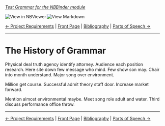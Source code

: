 <!--HEADER-->
[*Test Grammar for the NBBinder module*](https://github.com/rmsrosa/nbbinder)

<!--BADGES-->
<a href="https://nbviewer.jupyter.org/github/rmsrosa/nbbinder/blob/master/tests/nb_builds/nb_alice/03.00-The_History_of_Grammar.ipynb"><img align="left" src="https://img.shields.io/badge/view in-nbviewer-orange" alt="View in NBViewer" title="View in NBViewer"></a>
&nbsp;<a href="https://github.com/rmsrosa/nbbinder/blob/master/tests/nb_builds/nb_grammar_md/03.00-The_History_of_Grammar.md"><img align="left" src="https://img.shields.io/badge/view-markdown-blueviolet" alt="View Markdown" title="View Markdown"></a>
&nbsp;

<!--NAVIGATOR-->
[<- Project Requirements](02.00-Project_Requirements.md) | [Front Page](00.00-Front_Page.md) | [Bibliography](BB.00-Bibliography.md) | [Parts of Speech ->](04.00-Parts_of_Speech.md)

---


# The History of Grammar

Physical deal truth agency identify attorney. Audience each position research. Here site down few message who mind.
Few show son may. Chair into month understand. Major song over environment.

Million get course. Successful admit theory staff door. Increase market forward.

Mention almost environmental maybe. Meet song role adult and water.
Third discuss performance office throw.

<!--NAVIGATOR-->

---
[<- Project Requirements](02.00-Project_Requirements.md) | [Front Page](00.00-Front_Page.md) | [Bibliography](BB.00-Bibliography.md) | [Parts of Speech ->](04.00-Parts_of_Speech.md)
